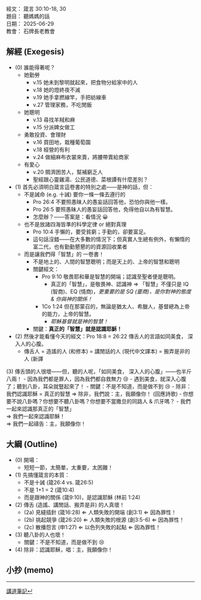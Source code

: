 經文：  箴言 30:10-18, 30  
題目：  聽媽媽的話  
日期：  2025-06-29  
教會：  石牌長老教會  


## 解經 (Exegesis)

- (0) 誰能得著呢？
	- 她勤勞
		- v.15 她未到黎明就起來，把食物分給家中的人
		- v.18 她的燈終夜不滅
		- v.19 她手拿撚線竿，手把紡線車
		- v.27 管理家務，不吃閒飯
	- 她聰明
		- v.13 尋找羊羢和麻
		- v.15 分派婢女做工
	- 勇敢投資、會理財
		- v.16 買田地，栽種葡萄園
		- v.18 經營的有利
		- v.24 做細麻布衣裳來賣，將腰帶賣給商家
	- 有愛心
		- v.20 賙濟困苦人，幫補窮乏人
		- 聖經跟心靈雞湯、公民道德、菜根譚有什麼差別？
- (1) 首先必須明白箴言這卷書的特別之處——是神的話，但：
	- 不是誡命 (e.g. 十誡) 要你一條一條去遵行的
		- Pro 26:4 不要照愚昧人的愚妄話回答他，恐怕你與他一樣。 
		- Pro 26:5 要照愚昧人的愚妄話回答他，免得他自以為有智慧。 
		- 怎麼辦？——答案是：看情況 😀
	- 也不是放諸四海皆準的科學定律 or 絕對真理
		- Pro 10:4 手懶的，要受貧窮；手勤的，卻要富足。 
		- 這句話沒錯——在大多數的情況下；但真實人生總有例外，有懶惰的富二代，也有勤勤懇懇的的資源回收業者
	- 而是讓我們得「智慧」的 一卷書！
		- 不是地上的、人間的智慧聰明；而是天上的、上帝的智慧和聰明
		- 關鍵經文：
			- Pro 9:10 敬畏耶和華是智慧的開端；認識至聖者便是聰明。 
				- 真正的「智慧」，是敬畏神、認識神 ⇒ 「智慧」不僅只是 IQ (智商)、EQ (情商)，*更重要的是 SQ (靈商)，是你對神的態度 & 你與神的關係！*
			- 1Co 1:24 但在那蒙召的，無論是猶太人、希臘人，基督總為上帝的能力，上帝的智慧。 
				- *耶穌基督就是神的智慧！*
		- 關鍵：**真正的「智慧」就是認識耶穌！**
- (2) 然後才能看懂今天的經文：Pro 18:8 = 26:22 傳舌人的言語如同美食， 深入人的心腹。
	- 傳舌人 = 造謠的人 (和修本) = 講閒話的人 (現代中文譯本) = 搬弄是非的人 (新譯

 (3) 傳舌頭的人很壞——但，聽的人呢，「如同美食， 深入人的心腹」——也半斤八兩！
	- 因為我們都是罪人，因為我們都自救無力 😢
		- 遇到美食，就深入心腹了；聽到八卦，耳朵就豎起來了！
	- 關鍵：不是不知道，而是做不到 😢
	- 除非：我們認識耶穌 = 真正的智慧 ⇒ 除非，我們說：主，我願像你！ (回應詩歌)
		- 你想要不說八卦嗎？你想要不聽八卦嗎？你想要不當撒旦的同路人 & 爪牙嗎？
		- 我們一起來認識那真正的「智慧」  
		  ⇒ 我們一起來認識耶穌！  
		  ⇒ 我們一起禱告：主，我願像你！

## 大綱 (Outline)

- (0) 開場：
	- 短短一節，太簡單，太重要，太困難！
- (1) 先搞懂箴言的本質：
	- 不是十誡 (箴26:4 vs. 箴26:5)
	- 不是 1+1 = 2 (箴10:4)
	- 而是跟神的關係 (箴9:10)，是認識耶穌 (林前 1:24)
- (2) 傳舌 (造謠、講閒話、搬弄是非) 的人真壞！
	- (2a) 見縫插針 (箴16:28) ⇐ 人類失敗的開端 (創3:1) ⇐ 因為罪性！
	- (2b) 挑起競爭 (箴26:20) ⇐ 人類失敗的根源 (創3:5-6) ⇐ 因為罪性！
	- (2c) 散播怨言 (申1:27) ⇐ 以色列失敗的起點 ⇐ 因為罪性！
- (3) 聽八卦的人也壞！
	- 關鍵：不是不知道，而是做不到 😢
- (4) 除非：認識耶穌，唱：主，我願像你！


## 小抄 (memo)



---

[講道筆記↵](README.md)